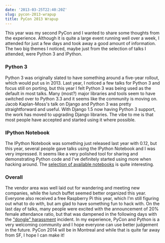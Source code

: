 ```yaml
---
date: '2013-03-25T22:40:20Z'
slug: pycon-2013-wrapup
title: PyCon 2013 Wrapup
---
```



This year was my second PyCon and I wanted to share some thoughts from the
experience. Although it is quite a large event running well over a week,
I attended for just a few days and took away a good amount of information. The
two big themes I noticed, maybe just from the selection of talks I attended,
were Python 3 and IPython.

### Python 3

Python 3 was originally slated to have something around a five-year
rollout, which would put us in 2013. Last year, I noticed a few talks for Python
3 and focus still on porting, but this year I felt Python 3 was being used as
the default in most talks. Many (most?) major libraries and tools seem to have
switched over to Python 3.3 and it seems like the community is moving on.  Jacob
Kaplan-Moss's talk on Django and Python 3 was pretty straightforward and useful.
With Django 1.5 now having Python 3 support, the work has moved to upgrading Django
libraries. The vibe to me is that most people have accepted and started using it
where possible.

### IPython Notebook 

The IPython Notebook was something just released last year
with 0.12, but this year, several people gave talks using the IPython Notebook
and I was very impressed. It seems like a very polished tool for sharing and
demonstrating Python code and I've definitely started using more when hacking
around. The [selection of available notebooks][1] is quite interesting.

### Overall 

The vendor area was well laid out for wandering and meeting new
companies, while the lunch buffet seemed better organized this year. Everyone
also received a free Raspberry Pi this year, which I'm still figuring out what
to do with, but am glad to have something fun to hack with. On the last day of
talks, many people were excited with the announcement of 20% female attendance
ratio, but that was dampened in the following days with the ["dongle" harassment][2]
incident. In my experience, PyCon and Python is a very welcoming community and
I hope everyone can use better judgement in the future. PyCon 2014 will be
in Montreal and while that is quite far away from SF, I hope I can make it!

[1]: https://github.com/ipython/ipython/wiki/A-gallery-of-interesting-IPython-Notebooks
[2]: https://amandablumwords.wordpress.com/2013/03/21/3/
